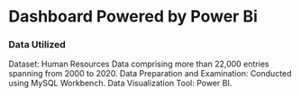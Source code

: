 <!DOCTYPE html>
<html lang="en">
  <head>
    <meta charset="UTF-8">
    <meta name="viewport" content="width=device-width, initial-scale=1.0">
    <meta http-equiv="X-UA-Compatible" content="ie=edge">
    <link rel="stylesheet" href="style.css">
  </head>
  <body>
	<h1> Dashboard Powered by Power Bi </h1>
    <h3>Data Utilized</h3>
	<p>Dataset: Human Resources Data comprising more than 22,000 entries spanning from 2000 to 2020.
Data Preparation and Examination: Conducted using MySQL Workbench.
Data Visualization Tool: Power BI.</p>
  </body>
</html>
